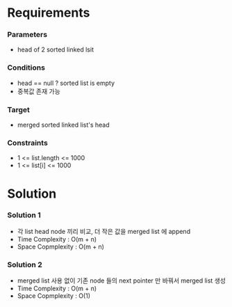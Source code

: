# Requirements
### Parameters
* head of 2 sorted linked lsit

### Conditions
* head == null ? sorted list is empty
* 중복값 존재 가능

### Target
* merged sorted linked list's head

### Constraints
* 1 <= list.length <= 1000
* 1 <= list[i] <= 1000

# Solution
### Solution 1
* 각 list head node 끼리 비교, 더 작은 값을 merged list 에 append
* Time Complexity : O(m + n)
* Space Copmplexity : O(m + n)

### Solution 2
* merged list 사용 없이 기존 node 들의 next pointer 만 바꿔서 merged list 생성
* Time Complexity : O(m + n)
* Space Copmplexity : O(1)
